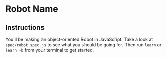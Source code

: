 

# Robot Name

## Instructions

You'll be making an object-oriented Robot in JavaScript. Take a look at `spec/robot.spec.js` to see what you should be going for. Then run `learn` or `learn -b` from your terminal to get started.